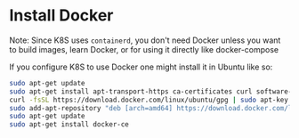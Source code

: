 
# Install Docker

Note: Since K8S uses `containerd`, you don't need Docker unless you want to build images, learn Docker, or for using it directly like docker-compose

If you configure K8S to use Docker one might install it in Ubuntu like so:

```bash
sudo apt-get update
sudo apt-get install apt-transport-https ca-certificates curl software-properties-common
curl -fsSL https://download.docker.com/linux/ubuntu/gpg | sudo apt-key add -
sudo add-apt-repository "deb [arch=amd64] https://download.docker.com/linux/ubuntu $(lsb_release -cs) stable"
sudo apt-get update
sudo apt-get install docker-ce
```